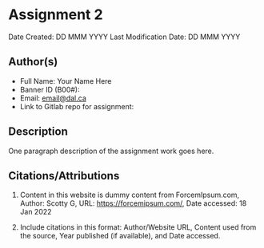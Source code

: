 <!--- The following README.md sample file was adapted from https://gist.github.com/PurpleBooth/109311bb0361f32d87a2#file-readme-template-md by Raghav Sampangi for academic use ---> 
# Assignment 2

Date Created: DD MMM YYYY
Last Modification Date: DD MMM YYYY


## Author(s)

- Full Name: Your Name Here
- Banner ID (B00#): 
- Email: email@dal.ca
- Link to Gitlab repo for assignment: 


## Description

One paragraph description of the assignment work goes here.


## Citations/Attributions

1. Content in this website is dummy content from ForcemIpsum.com, Author: Scotty G, URL: https://forcemipsum.com/, Date accessed: 18 Jan 2022

1. Include citations in this format:
Author/Website URL, Content used from the source, Year published (if available), and Date accessed.